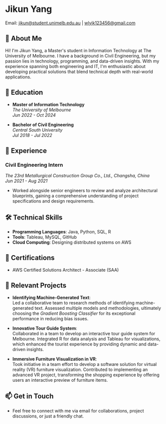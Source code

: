# Jikun Yang

Email: [jikun@student.unimelb.edu.au](mailto:jikun@student.unimelb.edu.au) | [wlyjk123456@gmail.com](mailto:wlyjk123456@gmail.com)

## 👋 About Me
Hi! I'm Jikun Yang, a Master's student in Information Technology at The University of Melbourne. I have a background in Civil Engineering, but my passion lies in technology, programming, and data-driven insights. With my experience spanning both engineering and IT, I'm enthusiastic about developing practical solutions that blend technical depth with real-world applications.

## 🏫 Education
- **Master of Information Technology**  
  *The University of Melbourne*  
  *Jun 2022 - Oct 2024*  
 
- **Bachelor of Civil Engineering**  
  *Central South University*  
  *Jul 2018 - Jul 2022*  

## 💼 Experience
### Civil Engineering Intern  
*The 23rd Metallurgical Construction Group Co., Ltd., Changsha, China*  
*Jun 2021 - Aug 2021*  
- Worked alongside senior engineers to review and analyze architectural blueprints, gaining a comprehensive understanding of project specifications and design requirements.

## 🛠 Technical Skills
- **Programming Languages**: Java, Python, SQL, R
- **Tools**: Tableau, MySQL, GitHub
- **Cloud Computing**: Designing distributed systems on AWS

## 📜 Certifications
- AWS Certified Solutions Architect - Associate (SAA)

## 🚀 Relevant Projects
- **Identifying Machine-Generated Text**:  
  Led a collaborative team to research methods of identifying machine-generated text. Assessed multiple models and methodologies, ultimately choosing the *Gradient Boosting Classifier* for its exceptional performance in reducing bias issues.

- **Innovative Tour Guide System**:  
  Collaborated in a team to develop an interactive tour guide system for Melbourne. Integrated R for data analysis and Tableau for visualizations, which enhanced the tourist experience by providing dynamic and data-driven insights.

- **Immersive Furniture Visualization in VR**:  
  Took initiative in a team effort to develop a software solution for virtual reality (VR) furniture visualization. Contributed to implementing an advanced VR project, transforming the shopping experience by offering users an interactive preview of furniture items.

## 📫 Get in Touch
- Feel free to connect with me via email for collaborations, project discussions, or just a friendly chat.
